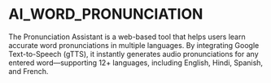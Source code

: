 # AI_WORD_PRONUNCIATION
The Pronunciation Assistant is a web-based tool that helps users learn accurate word pronunciations in multiple languages. By integrating Google Text-to-Speech (gTTS), it instantly generates audio pronunciations for any entered word—supporting 12+ languages, including English, Hindi, Spanish, and French.
